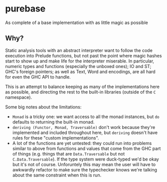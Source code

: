 # purebase
As complete of a base implementation with as little magic as possible

## Why?

Static analysis tools with an abstract interpreter want to follow the code execution into Prelude functions, but not past the point where magic hashes start to show up and make life for the interpreter miserable. In particular, numeric types and functions (especially the unboxed ones); IO and ST; GHC's foreign pointers; as well as Text, Word and encodings, are all hard for even the GHC API to handle.

This is an attempt to balance keeping as many of the implementations here as possible, and directing the rest to the built-in libraries (outside of the `C` namespace).

Some big notes about the limitations:

- `Monad` is a tricky one: we want access to all the monad instances, but `do` defaults to returning the built-in monad.
- `deriving (Functor, Monad, Traversable)` don't work because they're implemented and included throughout here, but `deriving` doesn't have rules for these "custom implementations".
- A lot of the functions are yet untested: they could run into problems similar to above from functions and values that come from the GHC part of things (e.g. things that are `Data.Traversable` but not `C.Data.Traversable`). If the type system were duck-typed we'd be okay but it's not of course. Unforuntely this may mean the user will have to awkwardly refactor to make sure the typechecker knows we're talking about the same constraint when this is run.
